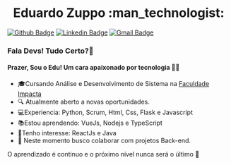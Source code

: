 <h1 align = "center"> Eduardo Zuppo :man_technologist:</h1>

[![Github Badge](https://img.shields.io/badge/-Github-000?style=flat-square&logo=Github&logoColor=white&link=https://github.com/eduardozuppodev)](https://github.com/eduardozuppodev)
[![Linkedin Badge](https://img.shields.io/badge/-LinkedIn-blue?style=flat-square&logo=Linkedin&logoColor=white&link=https://www.linkedin.com/in/eduardo-zuppo-8878731a3/)](https://www.linkedin.com/in/eduardo-zuppo-8878731a3/)
[![Gmail Badge](https://img.shields.io/badge/-Gmail-c14438?style=flat-square&logo=Gmail&logoColor=white&link=mailto:zuppo.edu@gmail.com)](mailto:zuppo.edu@gmail.com)

###  Fala Devs! Tudo Certo?👋

#### Prazer, Sou o Edu! Um cara apaixonado por tecnologia  👨‍💻

-   🎓Cursando Análise e Desenvolvimento de Sistema na  [Faculdade Impacta](https://www.impacta.edu.br/)
-   🔍 Atualmente aberto a novas oportunidades.
-   💻Experiencia: Python, Scrum, Html, Css, Flask e Javascript
-   📚Estou aprendendo: VueJs, Nodejs e TypeScript
-   🎯Tenho interesse: ReactJs e Java
-   📡 Neste momento busco colaborar com projetos Back-end.


O aprendizado é continuo e o próximo nível nunca será o último  🚀
<!--
**eduardozuppodev/eduardozuppodev** is a ✨ _special_ ✨ repository because its `README.md` (this file) appears on your GitHub profile.

Here are some ideas to get you started:

- 🔭 I’m currently working on ...
- 🌱 I’m currently learning ...
- 👯 I’m looking to collaborate on ...
- 🤔 I’m looking for help with ...
- 💬 Ask me about ...
- 📫 How to reach me: ...
- 😄 Pronouns: ...
- ⚡ Fun fact: ...
-->
